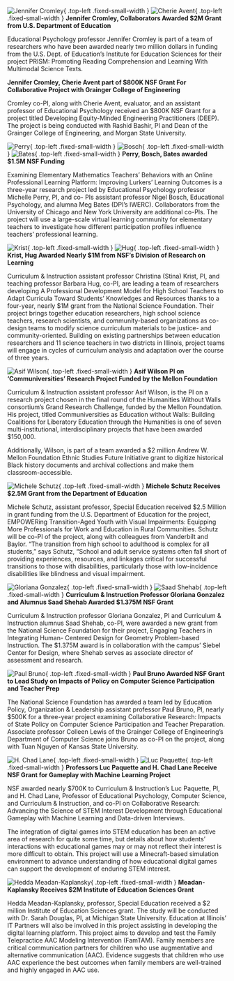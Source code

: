 ﻿---
layout: article.liquid
pageTitle: Select Funding Briefs
url: select_funding_briefs
---

![Jennifer Cromley](/img/07/cromley.jpg){ .top-left .fixed-small-width } ![Cherie Avent](/img/07/avent.jpg){ .top-left .fixed-small-width } **Jennifer Cromley, Collaborators Awarded $2M Grant from U.S. Department of Education**

Educational Psychology professor Jennifer Cromley is part of a team of researchers who have been awarded nearly two million dollars in funding from the U.S. Dept. of Education’s Institute for Education Sciences for their project PRISM: Promoting Reading Comprehension and Learning With Multimodal Science Texts.

**Jennifer Cromley, Cherie Avent part of $800K NSF Grant For Collaborative Project with Grainger College of Engineering**

Cromley co-PI, along with Cherie Avent, evaluator, and an assistant professor of Educational Psychology received an $800K NSF Grant for a project titled Developing Equity-Minded Engineering Practitioners (DEEP). The project is being conducted with Rashid Bashir, PI and Dean of the Grainger College of Engineering, and Morgan State University.
<div class="clear"></div>

![Perry](/img/07/perry.jpg){ .top-left .fixed-small-width } ![Bosch](/img/07/bosch.jpg){ .top-left .fixed-small-width } ![Bates](/img/07/bates.jpg){ .top-left .fixed-small-width } **Perry, Bosch, Bates awarded $1.5M NSF Funding**

Examining Elementary Mathematics Teachers’ Behaviors with an Online Professional Learning Platform: Improving Lurkers’ Learning Outcomes is a three-year research project led by Educational Psychology professor Michelle Perry, PI, and co- PIs assistant professor Nigel Bosch, Educational Psychology, and alumna Meg Bates (DPI’s IWERC). Collaborators from the University of Chicago and New York University are additional co-PIs. The project will use a large-scale virtual learning community for elementary teachers to investigate how different participation profiles influence teachers’ professional learning.
<div class="clear"></div>

![Krist](/img/07/krist.jpg){ .top-left .fixed-small-width } ![Hug](/img/07/hug.jpg){ .top-left .fixed-small-width } **Krist, Hug Awarded Nearly $1M from NSF’s Division of Research on Learning**

Curriculum & Instruction assistant professor Christina (Stina) Krist, PI, and teaching professor Barbara Hug, co-PI, are leading a team of researchers developing A Professional Development Model for High School Teachers to Adapt Curricula Toward Students’ Knowledges and Resources thanks to a four-year, nearly $1M grant from the National Science Foundation. Their project brings together education researchers, high school science teachers, research scientists, and community-based organizations as co-design teams to modify science curriculum materials to be justice- and community-oriented. Building on existing partnerships between education researchers and 11 science teachers in two districts in Illinois, project teams will engage in cycles of curriculum analysis and adaptation over the course of three years.
<div class="clear"></div>

![Asif Wilson](/img/07/asif.jpg){ .top-left .fixed-small-width } **Asif Wilson PI on ‘Communiversities’ Research Project Funded by the Mellon Foundation**

Curriculum & Instruction assistant professor Asif Wilson, is the PI on a research project chosen in the final round of the Humanities Without Walls consortium’s Grand Research Challenge, funded by the Mellon Foundation. His project, titled Communiversities as Education without Walls: Building Coalitions for Liberatory Education through the Humanities is one of seven multi-institutional, interdisciplinary projects that have been awarded $150,000.

Additionally, Wilson, is part of a team awarded a $2 million Andrew W. Mellon Foundation Ethnic Studies Future Initiative grant to digitize historical Black history documents and archival collections and make them classroom-accessible.
<div class="clear"></div>

![Michele Schutz](/img/07/schutz.jpg){ .top-left .fixed-small-width } **Michele Schutz Receives $2.5M Grant from the Department of Education**

Michele Schutz, assistant professor, Special Education received $2.5 Million in grant funding from the U.S. Department of Education for the project, EMPOWERing Transition-Aged Youth with Visual Impairments: Equipping More Professionals for Work and Education in Rural Communities. Schutz will be co-PI of the project, along with colleagues from Vanderbilt and Baylor. “The transition from high school to adulthood is complex for all students,” says Schutz, “School and adult service systems often fall short of providing experiences, resources, and linkages critical for successful transitions to those with disabilities, particularly those with low-incidence disabilities like blindness and visual impairment.
<div class="clear"></div>

![Gloriana Gonzalez](/img/07/gonzalez.jpg){ .top-left .fixed-small-width } ![Saad Shehab](/img/07/shehab.jpg){ .top-left .fixed-small-width } **Curriculum & Instruction Professor Gloriana Gonzalez and Alumnus Saad Shehab Awarded $1.375M NSF Grant**

Curriculum & Instruction professor Gloriana Gonzalez, PI and Curriculum & Instruction alumnus Saad Shehab, co-PI, were awarded a new grant from the National Science Foundation for their project, Engaging Teachers in Integrating Human- Centered Design for Geometry Problem-based Instruction. The $1.375M award is in collaboration with the campus’ Siebel Center for Design, where Shehab serves as associate director of assessment and research.
<div class="clear"></div>

![Paul Bruno](/img/07/bruno.jpg){ .top-left .fixed-small-width } **Paul Bruno Awarded NSF Grant to Lead Study on Impacts of Policy on Computer Science Participation and Teacher Prep**

The National Science Foundation has awarded a team led by Education Policy, Organization & Leadership assistant professor Paul Bruno, PI, nearly $500K for a three-year project examining Collaborative Research: Impacts of State Policy on Computer Science Participation and Teacher Preparation. Associate professor Colleen Lewis of the Grainger College of Engineering’s Department of Computer Science joins Bruno as co-PI on the project, along with Tuan Nguyen of Kansas State University.
<div class="clear"></div>

![H. Chad Lane](/img/07/lane.jpg){ .top-left .fixed-small-width } ![Luc Paquette](/img/07/paquette.jpg){ .top-left .fixed-small-width } **Professors Luc Paquette and H. Chad Lane Receive NSF Grant for Gameplay with Machine Learning Project**

NSF awarded nearly $700K to Curriculum & Instruction’s Luc Paquette, PI, and H. Chad Lane, Professor of Educational Psychology, Computer Science, and Curriculum & Instruction, and co-PI on Collaborative Research: Advancing the Science of STEM Interest Development through Educational Gameplay with Machine Learning and Data-driven Interviews.

The integration of digital games into STEM education has been an active area of research for quite some time, but details about how students’ interactions with educational games may or may not reflect their interest is more difficult to obtain. This project will use a Minecraft-based simulation environment to advance understanding of how educational digital games can support the development of enduring STEM interest.
<div class="clear"></div>

![Hedda Meadan-Kaplansky](/img/07/meadan-kaplansky.jpg){ .top-left .fixed-small-width } **Meadan-Kaplansky Receives $2M Institute of Education Sciences Grant**

Hedda Meadan-Kaplansky, professor, Special Education received a $2 million Institute of Education Sciences grant. The study will be conducted with Dr. Sarah Douglas, PI, at Michigan State University. Education at Illinois’ IT Partners will also be involved in this project assisting in developing the digital learning platform. This project aims to develop and test the Family Telepractice AAC Modeling Intervention (FamTAM). Family members are critical communication partners for children who use augmentative and alternative communication (AAC). Evidence suggests that children who use AAC experience the best outcomes when family members are well-trained and highly engaged in AAC use.